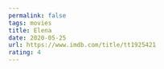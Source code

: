 ```yaml
---
permalink: false
tags: movies
title: Elena
date: 2020-05-25
url: https://www.imdb.com/title/tt1925421
rating: 4
---
```

